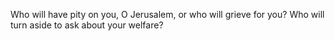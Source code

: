 Who will have pity on you, O Jerusalem, or who will grieve for you? Who will turn aside to ask about your welfare?
